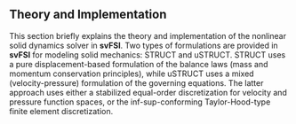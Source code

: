 ## Theory and Implementation

This section briefly explains the theory and implementation of the nonlinear solid dynamics solver in **svFSI**. Two types of formulations are provided in **svFSI** for modeling solid mechanics: STRUCT and uSTRUCT. STRUCT uses a pure displacement-based formulation of the balance laws (mass and momentum conservation principles), while uSTRUCT uses a mixed (velocity-pressure) formulation of the governing equations. The latter approach uses either a stabilized equal-order discretization for velocity and pressure function spaces, or the inf-sup-conforming Taylor-Hood-type finite element discretization.